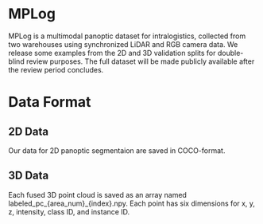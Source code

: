 # MPLog
MPLog is a multimodal panoptic dataset for intralogistics, collected from two warehouses using synchronized LiDAR and RGB camera data. 
We release some examples from the 2D and 3D validation splits for double-blind review purposes. The full dataset will be made publicly available after the review period concludes.

# Data Format
## 2D Data
Our data for 2D panoptic segmentaion are saved in COCO-format.
## 3D Data
Each fused 3D point cloud is saved as an array named labeled_pc_{area_num}_{index}.npy. Each point has six dimensions for x, y, z, intensity, class ID, and instance ID.
